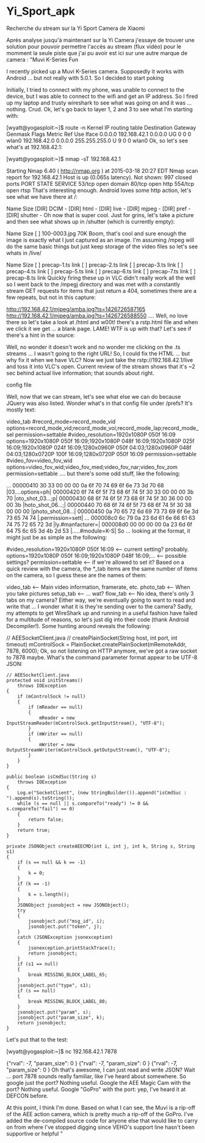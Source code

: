 # Yi_Sport_apk
Recherche du stream sur la Yi Sport Camera de Xiaomi


Après analyse jusqu'à maintenant sur la Yi Camera j'essaye de trouver une solution pour pouvoir
permettre l'accès au stream (flux vidéo) pour le momment la seule piste que j'ai pu avoir est ici
sur une autre marque de camera :
"Muvi K-Series Fun

I recently picked up a Muvi K-Series camera. Supposedly it works with Android ... but not really with 5.0.1. So I decided to start poking

Initially, I tried to connect with my phone, was unable to connect to the device, but I was able to connect to the wifi and get an IP address. So I fired up my laptop and trusty wireshark to see what was going on and it was ... nothing. Crud. Ok, let's go back to layer 1, 2 and 3 to see what I'm starting with:

[wyatt@yogasploit:~]$ route -n
Kernel IP routing table
Destination     Gateway         Genmask         Flags Metric Ref    Use Iface
0.0.0.0         192.168.42.1    0.0.0.0         UG    0      0        0 wlan0
192.168.42.0    0.0.0.0         255.255.255.0   U     9      0        0 wlan0
Ok, so let's see what's at 192.168.42.1:

[wyatt@yogasploit:~]$ nmap -sT 192.168.42.1

Starting Nmap 6.40 ( http://nmap.org ) at 2015-03-18 20:27 EDT
Nmap scan report for 192.168.42.1
Host is up (0.065s latency).
Not shown: 997 closed ports
PORT    STATE SERVICE
53/tcp  open  domain
80/tcp  open  http
554/tcp open  rtsp
That's interesting enough. Android loves some http action, let's see what we have there at /:

Name    Size
[DIR]   DCIM    -
[DIR]   html    -
[DIR]   live    -
[DIR]   mjpeg   -
[DIR]   pref    -
[DIR]   shutter     -
Oh now that is super cool. Just for grins, let's take a picture and then see what shows up in /shutter (which is currently empty):

Name    Size
[ ]     100-0003.jpg    70K
Boom, that's cool and sure enough the image is exactly what I just captured as an image. I'm assuming /mpeg will do the same basic things but just keep storage of the video files so let's see whats in /live/

Name    Size
[ ]     precap-1.ts     link
[ ]     precap-2.ts     link
[ ]     precap-3.ts     link
[ ]     precap-4.ts     link
[ ]     precap-5.ts     link
[ ]     precap-6.ts     link
[ ]     precap-7.ts     link
[ ]     precap-8.ts     link
Quickly firing these up in VLC didn't really work all the well so I went back to the /mpegj directory and was met with a constantly stream GET requests for items that just return a 404, sometimes there are a few repeats, but not in this capture:

http://192.168.42.1/mjpeg/amba.jpg?ts=1426726587165
http://192.168.42.1/mjpeg/amba.jpg?ts=1426726588550
....
Well, no love there so let's take a look at /html and w00t! there's a rstp.html file and when we click it we get ... a blank page. LAME! WTF is up with that? Let's see if there's a hint in the source:

  <script>  
  $(function loadRTSP() {
    var player = document.getElementById("playerId");
    var playlist = player.playlist;
    playlist.clear();
    //var id = playlist.add("rtsp://192.168.42.1/live", "", new Array());
    //playlist.playitem(id);
    setTimeout(function(){
        $("#playerId").hide().show();
    }, 100);
   });
   </script>
Well, no wonder it doesn't work and no wonder me clicking on the .ts streams ... I wasn't going to the right URL! So, I could fix the HTML ... but why fix it when we have VLC? Now we just take the rstp://192.168.42.1/live and toss it into VLC's open. Current review of the stream shows that it's ~2 sec behind actual live information; that sounds about right.

config file

Well, now that we can stream, let's see what else we can do because JQuery was also listed. Wonder what's in that config file under /prefs? It's mostly text:

video_tab
#record_mode=record_mode_vid
options=record_mode_vid;record_mode_voi;record_mode_lap;record_mode_sel
permission=settable
#video_resolution=1920x1080P 050f 16:09
options=1920x1080P 050f 16:09;1920x1080P 048f 16:09;1920x1080P 025f 16:09;1920x1080P 024f 16:09;1280x0960P 050f 04:03;1280x0960P 048f 04:03;1280x0720P 100f 16:09;1280x0720P 050f 16:09
permission=settable
#video_fov=video_fov_wid
options=video_fov_wid;video_fov_med;video_fov_nar;video_fov_zom
permission=settable
....
but there's some odd stuff, like the following:

...
00000410  30 33 00 00 00 0a 6f 70  74 69 6f 6e 73 3d 70 68  |03....options=ph|
00000420  6f 74 6f 5f 73 68 6f 74  5f 30 33 00 00 00 3b 70  |oto_shot_03...;p|
00000430  68 6f 74 6f 5f 73 68 6f  74 5f 30 36 00 00 00 3b  |hoto_shot_06...;|
00000440  70 68 6f 74 6f 5f 73 68  6f 74 5f 30 38 00 00 00  |photo_shot_08...|
00000450  0a 70 65 72 6d 69 73 73  69 6f 6e 3d 73 65 74 74  |.permission=sett|
...
000008c0  6c 79 0a 23 6d 61 6e 66  61 63 74 75 72 65 72 3d  |ly.#manfacturer=|
000008d0  00 00 00 00 0a 23 6d 6f  64 75 6c 65 3d 4b 2d 53  |.....#module=K-S|
So ... looking at the format, it might just be as simple as the following:

#video_resolution=1920x1080P 050f 16:09                 <-- current setting? probably.
options=1920x1080P 050f 16:09;1920x1080P 048f 16:09;... <-- possible settings?
permission=settable                                     <-- if we're allowed to set it?
Based on a quick review with the camera, the *_tab items are the same number of items on the camera, so I guess these are the names of them:

video_tab <-- Main video information, framerate, etc.
photo_tab <-- When you take pictures
setup_tab <-- ... wat?
flow_tab  <-- No idea, there's only 3 tabs on my camera?
Either way, we're eventually going to want to read and write that ... I wonder what it is they're sending over to the camera? Sadly, my attempts to get WireShark up and running in a useful fashion have failed for a multitude of reasons, so let's just dig into their code (thank Android Decompiler!). Some hunting around reveals the following:

// AEESocketClient.java
// createPlainSocket(String host, int port, int timeout)
mControlSock = PlainSocket.createPlainSocket(mRemoteAddr, 7878, 6000);
Ok, so not listening on HTTP anymore, we've got a raw socket to 7878 maybe. What's the command parameter format appear to be UTF-8 JSON:

    // AEESocketClient.java
    protected void initStreams()
        throws IOException
    {
        if (mControlSock != null)
        {
            if (mReader == null)
            {
                mReader = new InputStreamReader(mControlSock.getInputStream(), "UTF-8");
            }
            if (mWriter == null)
            {
                mWriter = new OutputStreamWriter(mControlSock.getOutputStream(), "UTF-8");
            }
        }
    }

    public boolean isCmdSuc(String s)
        throws IOException
    {
        Log.e("SocketClient", (new StringBuilder()).append("isCmdSuc : ").append(s).toString());
        while (s == null || s.compareTo("ready") != 0 && s.compareTo("fail") == 0)
        {
            return false;
        }
        return true;
    }

    private JSONObject createAEECMD(int i, int j, int k, String s, String s1)
    {
        if (s == null && k == -1)
        {
            k = 0;
        }
        if (k == -1)
        {
            k = s.length();
        }
        JSONObject jsonobject = new JSONObject();
        try
        {
            jsonobject.put("msg_id", i);
            jsonobject.put("token", j);
        }
        catch (JSONException jsonexception)
        {
            jsonexception.printStackTrace();
            return jsonobject;
        }
        if (s1 == null)
        {
            break MISSING_BLOCK_LABEL_65;
        }
        jsonobject.put("type", s1);
        if (s == null)
        {
            break MISSING_BLOCK_LABEL_80;
        }
        jsonobject.put("param", s);
        jsonobject.put("param_size", k);
        return jsonobject;
    }
Let's put that to the test:

[wyatt@yogasploit:~]$ nc 192.168.42.1 7878

{"rval": -7, "param_size": 0 }
{"rval": -7, "param_size": 0 }
{"rval": -7, "param_size": 0 }
Oh that's awesome, I can just read and write JSON? Wait ... port 7878 sounds really familiar, like I've heard about somewhere. So google just the port? Nothing useful. Google the AEE Magic Cam with the port? Nothing useful. Google "GoPro" with the port: yep, I've heard it at DEFCON before.

At this point, I think I'm done. Based on what I can see, the Muvi is a rip-off of the AEE action camera, which is pretty much a rip-off of the GoPro. I've added the de-compiled source code for anyone else that would like to carry on from where I've stopped digging since VEHO's support line hasn't been supportive or helpful
"
